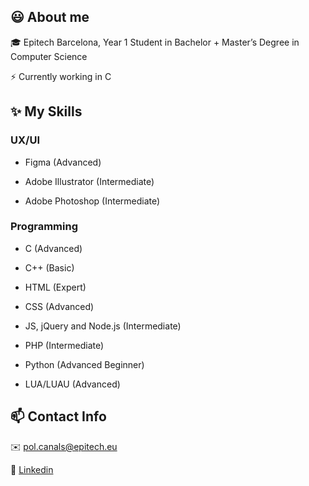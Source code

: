 ## 😃 About me

🎓 Epitech Barcelona, Year 1 Student in Bachelor + Master’s Degree in Computer Science

⚡ Currently working in C

## ✨ My Skills

### UX/UI

- Figma (Advanced)

- Adobe Illustrator (Intermediate)

- Adobe Photoshop (Intermediate)

### Programming

- C (Advanced)
  
- C++ (Basic)

- HTML (Expert)

- CSS (Advanced)

- JS, jQuery and Node.js (Intermediate)

- PHP (Intermediate)

- Python (Advanced Beginner)

- LUA/LUAU (Advanced)

## 📫 Contact Info

✉️ pol.canals@epitech.eu

🔗 [Linkedin](linkedin.com/in/pol-canals/)
